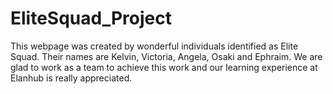 # EliteSquad_Project
This webpage was created by wonderful individuals identified as Elite Squad. Their names are Kelvin, Victoria, Angela, Osaki and Ephraim. We are glad to work as a team to achieve this work and our learning experience at Elanhub is really appreciated.
